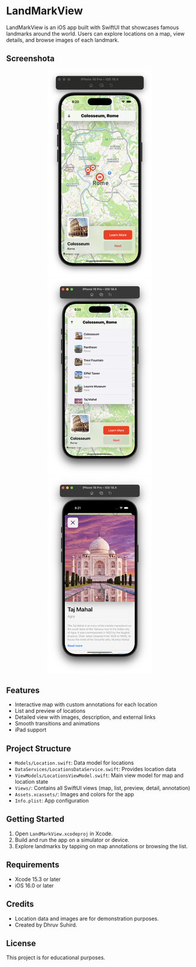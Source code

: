 # LandMarkView

LandMarkView is an iOS app built with SwiftUI that showcases famous landmarks around the world. Users can explore locations on a map, view details, and browse images of each landmark.

## Screenshota

<p align="center">
  <img src="LandMarkView/ScreenShots/StartingView.png" alt="Map Screen" width="280"/>
  <img src="LandMarkView/ScreenShots/SearchView.png" alt="Search View" width="280"/>
  <img src="LandMarkView/ScreenShots/DetailView.png" alt="Detail View" width="280"/>
</p>


## Features

- Interactive map with custom annotations for each location
- List and preview of locations
- Detailed view with images, description, and external links
- Smooth transitions and animations
- iPad support

## Project Structure

- `Models/Location.swift`: Data model for locations
- `DataServices/LocationsDataService.swift`: Provides location data
- `ViewModels/LocationsViewModel.swift`: Main view model for map and location state
- `Views/`: Contains all SwiftUI views (map, list, preview, detail, annotation)
- `Assets.xcassets/`: Images and colors for the app
- `Info.plist`: App configuration

## Getting Started

1. Open `LandMarkView.xcodeproj` in Xcode.
2. Build and run the app on a simulator or device.
3. Explore landmarks by tapping on map annotations or browsing the list.

## Requirements

- Xcode 15.3 or later
- iOS 16.0 or later

## Credits

- Location data and images are for demonstration purposes.
- Created by Dhruv Suhird.

## License

This project is for educational purposes.
